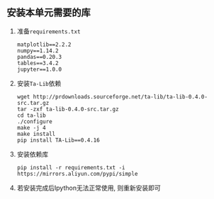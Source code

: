 ## 安装本单元需要的库

1. 准备`requirements.txt`

   ```shell
   matplotlib==2.2.2
   numpy==1.14.2
   pandas==0.20.3
   tables==3.4.2
   jupyter==1.0.0
   ```

2. 安装`Ta-Lib`依赖

   ```shell
   wget http://prdownloads.sourceforge.net/ta-lib/ta-lib-0.4.0-src.tar.gz
   tar -zxf ta-lib-0.4.0-src.tar.gz
   cd ta-lib
   ./configure
   make -j 4
   make install
   pip install TA-Lib==0.4.16
   ```

3. 安装依赖库

   ```shell
   pip install -r requirements.txt -i https://mirrors.aliyun.com/pypi/simple
   ```

4. 若安装完成后Ipython无法正常使用, 则重新安装即可

